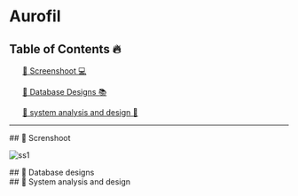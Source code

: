 # Aurofil

## Table of Contents 🔥

<div class="">
<ol>
<a href="#screenshoot">💠 Screenshoot 💻</a>
</ol>

<ol>
<a href="#database">💠 Database Designs 📚</a>
</ol>

<ol>
<a href="#analysis">💠 system analysis and design 📂</a>
</ol>
</div>

<hr>

<div class="" id="screenshoot">
## 💠 Screnshoot

![ss1](https://github.com/aslan-asilon31/aurofil_laravel10_spatie/assets/116990574/db871bd6-9935-4596-883e-809289cf4337)

</div>

<div class="" id="database">
## 💠 Database designs

</div>

<div class="" id="analysis">
## 💠 System analysis and design

</div>






